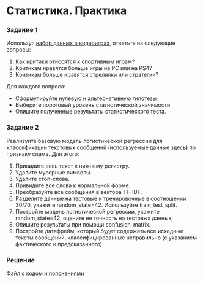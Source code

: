 # Статистика. Практика

### Задание 1
Используя [набор данных о видеоиграх](https://github.com/obulygin/pyda_homeworks/blob/master/stat_case_study/vgsales.csv), ответьте на следующие вопросы:
1. Как критики относятся к спортивным играм?
2. Критикам нравятся больше игры на PC или на PS4?
3. Критикам больше нравятся стрелялки или стратегии?

Для каждого вопроса:
   - Сформулируйте нулевую и альтернативную гипотезы
   - Выберите пороговый уровень статистической значимости
   - Опишите полученные результаты статистического теста.

### Задание 2
Реализуйте базовую модель логистической регрессии для классификации текстовых сообщений (используемые данные [здесь](https://github.com/obulygin/pyda_homeworks/blob/master/stat_case_study/spam.csv)) по признаку спама. Для этого:
1. Привидите весь текст к нижнему регистру.
2. Удалите мусорные символы.
3. Удалите стоп-слова.
4. Привидите все слова к нормальной форме.
5. Преобразуйте все сообщения в вектора TF-IDF.
6. Разделите данные на тестовые и тренировочные в соотношении 30/70, укажите random_state=42. Используйте train_test_split.
7. Постройте модель логистической регрессии, укажите random_state=42, оцените ее точность на тестовых данных;
8. Опишите результаты при помощи confusion_matrix.
9. Постройте датафрейм, который будет содержать все исходные тексты сообщений, классифицированные неправильно (с указанием фактического и предсказанного).

### Решение
[Файл с кодом и пояснениями](/Projects/02_Python_statistics/07_Case_study/Solution.ipynb)
